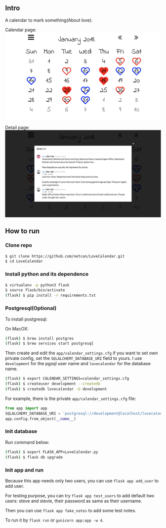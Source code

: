 ## Intro
A calendar to mark something(About love).

Calendar page:
![calendar.png](screenshots/calendar.png)

Detail page:
![detail.png](screenshots/detail.png)

## How to run
### Clone repo
```sh
$ git clone https://github.com/netcan/LoveCalendar.git
$ cd LoveCalendar
```

### Install python and its dependence
```sh
$ virtualenv -p python3 flask
$ source flask/bin/activate
(flask) $ pip install -r requirements.txt
```

### Postgresql(Optional)
To install postgresql:

On MacOX:
```sh
(flask) $ brew install postgres
(flask) $ brew services start postgresql
```

Then create and edit the `app/calendar_settings.cfg` if you want to set own private config, set the `SQLALCHEMY_DATABASE_URI` field to yours. I use `development` for the pgsql user name and `lovecalendar` for the database name.

```sh
(flask) $ export CALENDAR_SETTINGS=calendar_settings.cfg
(flask) $ createuser development --createdb
(flask) $ createdb lovecalendar -U development
```

For example, there is the private `app/calendar_settings.cfg` file:

```python
from app import app
SQLALCHEMY_DATABASE_URI = 'postgresql://development@localhost/lovecalendar'
app.config.from_object(__name__)
```

### Init database
Run command below:
```sh
(flask) $ export FLASK_APP=LoveCalendar.py
(flask) $ flask db upgrade
```

### Init app and run
Because this app needs only two users, you can use `flask app add_user` to add user.

For testing purpose, you can try `flask app test_users` to add default two users: steve and stevie, their password as same as their username.

Then you can use `flask app fake_notes` to add some test notes.

To run it by `flask run` or `gunicorn app:app -w 4`.





